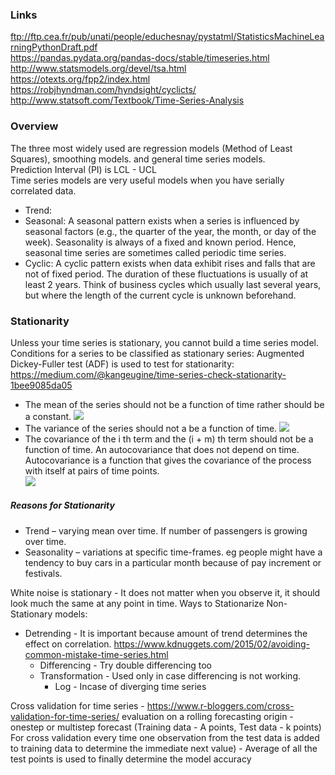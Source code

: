 ### Links
ftp://ftp.cea.fr/pub/unati/people/educhesnay/pystatml/StatisticsMachineLearningPythonDraft.pdf <br/>
https://pandas.pydata.org/pandas-docs/stable/timeseries.html <br/>
http://www.statsmodels.org/devel/tsa.html <br/>
https://otexts.org/fpp2/index.html <br/>
https://robjhyndman.com/hyndsight/cyclicts/ <br/>
http://www.statsoft.com/Textbook/Time-Series-Analysis <br/>

### Overview
The three most widely used are regression models (Method of Least Squares), smoothing models. and general time series models. <br/>
Prediction Interval (PI) is LCL - UCL <br/>
Time series models are very useful models when you have serially correlated data. 
* Trend:
* Seasonal: A seasonal pattern exists when a series is influenced by seasonal factors (e.g., the quarter of the year, the month, or day of the week). Seasonality is always of a fixed and known period. Hence, seasonal time series are sometimes called periodic time series.
* Cyclic: A cyclic pattern exists when data exhibit rises and falls that are not of fixed period. The duration of these fluctuations is usually of at least 2 years. Think of business cycles which usually last several years, but where the length of the current cycle is unknown beforehand.

### Stationarity
Unless your time series is stationary, you cannot build a time series model. <br/>
Conditions for a series to be classified as stationary series:
Augmented Dickey-Fuller test (ADF) is used to test for stationarity: https://medium.com/@kangeugine/time-series-check-stationarity-1bee9085da05 <br/>
* The mean of the series should not be a function of time rather should be a constant. 
![](https://www.analyticsvidhya.com/wp-content/uploads/2015/02/Mean_nonstationary.png)
* The variance of the series should not a be a function of time.
![](https://www.analyticsvidhya.com/wp-content/uploads/2015/02/Var_nonstationary.png)
* The covariance of the i th term and the (i + m) th term should not be a function of time. An autocovariance that does not depend on time. Autocovariance is a function that gives the covariance of the process with itself at pairs of time points. <br/>
![](https://www.analyticsvidhya.com/wp-content/uploads/2015/02/Cov_nonstationary.png)

##### Reasons for Stationarity
* Trend – varying mean over time. If number of passengers is growing over time.
* Seasonality – variations at specific time-frames. eg people might have a tendency to buy cars in a particular
month because of pay increment or festivals.

White noise is stationary - It does not matter when you observe it, it should look much the same at any point in time.
Ways to Stationarize Non-Stationary models:
* Detrending - It is important because amount of trend determines the effect on correlation.  https://www.kdnuggets.com/2015/02/avoiding-common-mistake-time-series.html <br/>
  * Differencing - Try double differencing too
  * Transformation - Used only in case differencing is not working.
    * Log - Incase of diverging time series
  

Cross validation for time series - https://www.r-bloggers.com/cross-validation-for-time-series/  evaluation on a rolling forecasting origin - onestep or multistep forecast (Training data - A points, Test data - k points) For cross validation every time one observation from the test data is added to training data to determine the immediate next value) - Average of all the test points is used to finally determine the model accuracy


